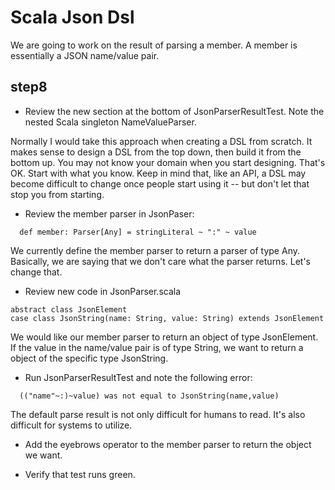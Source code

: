 Scala Json Dsl 
==============

We are going to work on the result of parsing a member.  A member is essentially a JSON name/value pair.

step8
-----

- Review the new section at the bottom of JsonParserResultTest.  Note the nested Scala singleton NameValueParser.

Normally I would take this approach when creating a DSL from scratch.  It makes sense to design a DSL from the top down,
then build it from the bottom up.  You may not know your domain when you start designing.  That's OK.  Start with what you
know.  Keep in mind that, like an API, a DSL may become difficult to change once people start using it -- but don't let
that stop you from starting.


- Review the member parser in JsonPaser:

```
  def member: Parser[Any] = stringLiteral ~ ":" ~ value
```

We currently define the member parser to return a parser of type Any.  Basically, we are saying that we don't care what the 
parser returns.  Let's change that.

- Review new code in JsonParser.scala

```
abstract class JsonElement
case class JsonString(name: String, value: String) extends JsonElement
```

We would like our member parser to return an object of type JsonElement.  If the value in the name/value pair is of type
String, we want to return a object of the specific type JsonString.

- Run JsonParserResultTest and note the following error:
```
  (("name"~:)~value) was not equal to JsonString(name,value)
```

The default parse result is not only difficult for humans to read.  It's also difficult for systems to utilize.

- Add the eyebrows operator to the member parser to return the object we want.

- Verify that test runs green.

